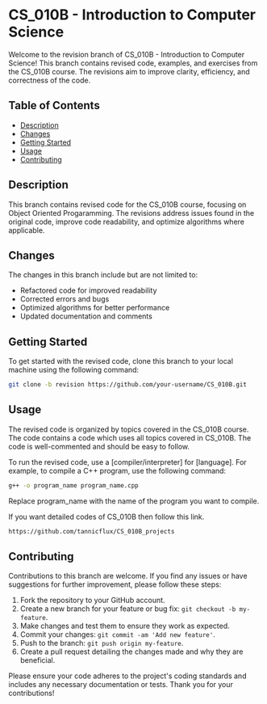 # CS_010B - Introduction to Computer Science
Welcome to the revision branch of CS_010B - Introduction to Computer Science! This branch contains revised code, examples, and exercises from the CS_010B course. The revisions aim to improve clarity, efficiency, and correctness of the code.

## Table of Contents

- [Description](#description)
- [Changes](#changes)
- [Getting Started](#getting-started)
- [Usage](#usage)
- [Contributing](#contributing)

## Description

This branch contains revised code for the CS_010B course, focusing on Object Oriented Progaramming. The revisions address issues found in the original code, improve code readability, and optimize algorithms where applicable.

## Changes

The changes in this branch include but are not limited to:

- Refactored code for improved readability
- Corrected errors and bugs
- Optimized algorithms for better performance
- Updated documentation and comments

## Getting Started

To get started with the revised code, clone this branch to your local machine using the following command:

```bash
git clone -b revision https://github.com/your-username/CS_010B.git
```

## Usage

The revised code is organized by topics covered in the CS_010B course. The code contains a code which uses all topics covered in CS_010B. The code is well-commented and should be easy to follow.

To run the revised code, use a [compiler/interpreter] for [language]. For example, to compile a C++ program, use the following command:

```bash
g++ -o program_name program_name.cpp
```
Replace program_name with the name of the program you want to compile.

If you want detailed codes of CS_010B then follow this link.

```bash
https://github.com/tannicflux/CS_010B_projects
```

## Contributing

Contributions to this branch are welcome. If you find any issues or have suggestions for further improvement, please follow these steps:

1. Fork the repository to your GitHub account.
2. Create a new branch for your feature or bug fix: `git checkout -b my-feature`.
3. Make changes and test them to ensure they work as expected.
4. Commit your changes: `git commit -am 'Add new feature'`.
5. Push to the branch: `git push origin my-feature`.
6. Create a pull request detailing the changes made and why they are beneficial.

Please ensure your code adheres to the project's coding standards and includes any necessary documentation or tests. Thank you for your contributions!

